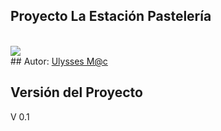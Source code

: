 ## Proyecto La Estación Pastelería
<br>
<a href="https://www.facebook.com/Laestacionpasteleria/" target="_blank">
  <img src="https://lh4.googleusercontent.com/ApnpmVHGzc7IRtl0C_hhL_dRUPCp2H5St7rbOhQ_E0Eezc2gpnnYrpJiLNHiYylG_xROdVjfMt1TsXo"/>
</a>
<br>
## Autor:
<a href="https://mx.linkedin.com/in/gustavo-trejo-262aa694">Ulysses M@c</a>

## Versión del Proyecto
V 0.1
